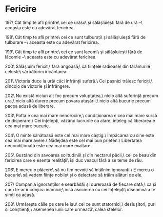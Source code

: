 Fericire
========

197\\
Cât timp te afli printre\\
cei ce urăsc\\
și sălășluiești fără de ură –\\
aceasta este cu adevărat fericirea.

198\\
Cât timp te afli printre\\
cei ce sunt tulburați\\
și sălășluiești fără de tulburare –\\
aceasta este cu adevărat fericirea.

199\\
Cât timp te afli printre\\
cei ce sunt lacomi\\
și sălășluiești fără de lăcomie –\\
aceasta este cu adevărat fericirea.

200\\
Sălășluim fericit,\\
fără angoasă;\\
ca ființele radioase\\
din tărâmurile celeste\\
sărbătorim încântarea.

201\\
Victoria duce la ură\\
căci înfrânții suferă.\\
Cei pașnici trăiesc fericiți,\\
dincolo de victorie și înfrângere.

202\\
Nu există niciun alt foc precum voluptatea,\\
nicio altă suferință precum ura,\\
nicio altă durere precum povara atașării,\\
nicio altă bucurie precum pacea adusă de liberare.

203\\
Pofta e cea mai mare nenorocire,\\
condiționarea e cea mai mare sursă de disperare.\\
Cei înțelepți, văzând lucrurile ca atare, înțeleg că liberarea e cea mai mare bucurie.

204\\
O minte sănătoasă este cel mai mare câștig.\\
Împăcarea cu sine este cea mai mare avere.\\
Nădejdea este cel mai bun prieten.\\
Libertatea necondiționată este cea mai mare exaltare.

205\\
Gustând din savoarea solitudinii\\
și din nectarul păcii,\\
cei ce beau din fericirea care e esența realității\\
își duc veacul fără a se teme de rău.

206\\
E mereu o plăcere\\
să nu fim nevoiți să întâlnim ignoranți.\\
E mereu o bucurie\\
să vedem ființe nobile\\
și o delectare să trăim alături de ele.

207\\
Compania ignoranților e searbădă\\
și dureroasă de fiecare dată,\\
ca și cum te-ar înconjura inamicii;\\
însă asocierea cu cei înțelepți\\
înseamnă a te simți ca acasă.

208\\
Urmărește căile pe care le iau\\
cei ce sunt statornici,\\
deslușitori, puri și conștienți,\\
asemenea lunii care urmează\\
calea stelelor.
